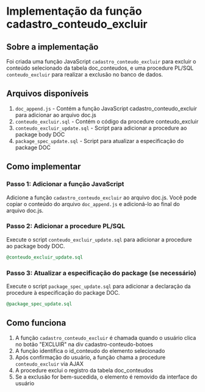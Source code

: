 # Implementação da função cadastro_conteudo_excluir

## Sobre a implementação
Foi criada uma função JavaScript `cadastro_conteudo_excluir` para excluir o conteúdo selecionado da tabela doc_conteudos, e uma procedure PL/SQL `conteudo_excluir` para realizar a exclusão no banco de dados.

## Arquivos disponíveis
1. `doc_append.js` - Contém a função JavaScript cadastro_conteudo_excluir para adicionar ao arquivo doc.js
2. `conteudo_excluir.sql` - Contém o código da procedure conteudo_excluir
3. `conteudo_excluir_update.sql` - Script para adicionar a procedure ao package body DOC
4. `package_spec_update.sql` - Script para atualizar a especificação do package DOC

## Como implementar

### Passo 1: Adicionar a função JavaScript
Adicione a função `cadastro_conteudo_excluir` ao arquivo doc.js. Você pode copiar o conteúdo do arquivo `doc_append.js` e adicioná-lo ao final do arquivo doc.js.

### Passo 2: Adicionar a procedure PL/SQL
Execute o script `conteudo_excluir_update.sql` para adicionar a procedure ao package body DOC.

```sql
@conteudo_excluir_update.sql
```

### Passo 3: Atualizar a especificação do package (se necessário)
Execute o script `package_spec_update.sql` para adicionar a declaração da procedure à especificação do package DOC.

```sql
@package_spec_update.sql
```

## Como funciona
1. A função `cadastro_conteudo_excluir` é chamada quando o usuário clica no botão "EXCLUIR" na div cadastro-conteudo-botoes
2. A função identifica o id_conteudo do elemento selecionado
3. Após confirmação do usuário, a função chama a procedure `conteudo_excluir` via AJAX
4. A procedure exclui o registro da tabela doc_conteudos
5. Se a exclusão for bem-sucedida, o elemento é removido da interface do usuário